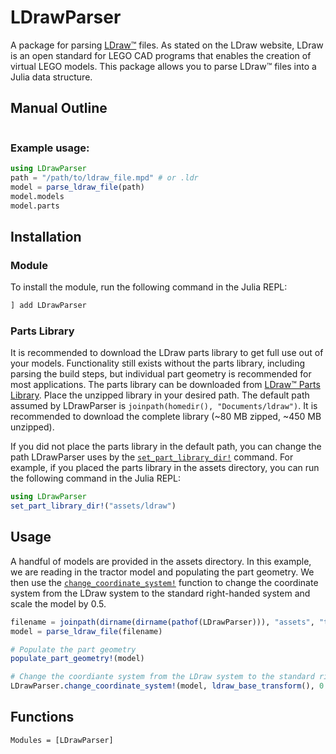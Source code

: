 # LDrawParser

A package for parsing [LDraw™](https://www.ldraw.org/) files. As stated on the LDraw website, LDraw is an open standard for LEGO CAD programs that enables the creation of virtual LEGO models. This package allows you to parse LDraw™ files into a Julia data structure. 

## Manual Outline

```@contents
```

### Example usage:

```Julia
using LDrawParser
path = "/path/to/ldraw_file.mpd" # or .ldr
model = parse_ldraw_file(path)
model.models
model.parts
```

## Installation

### Module
To install the module, run the following command in the Julia REPL:
```Julia
] add LDrawParser
```

### Parts Library
It is recommended to download the LDraw parts library to get full use out of your models. Functionality still exists without the parts library, including parsing the build steps, but individual part geometry is recommended for most applications. The parts library can be downloaded from [LDraw™ Parts Library](https://library.ldraw.org/updates?latest). Place the unzipped library in your desired path. The default path assumed by LDrawParser is `joinpath(homedir(), "Documents/ldraw")`. It is recommended to download the complete library (~80 MB zipped, ~450 MB unzipped).

If you did not place the parts library in the default path, you can change the path LDrawParser uses by the [`set_part_library_dir!`](@ref) command. For example, if you placed the parts library in the assets directory, you can run the following command in the Julia REPL:
```Julia
using LDrawParser
set_part_library_dir!("assets/ldraw")
```

## Usage

A handful of models are provided in the assets directory. In this example, we are reading in the tractor model and populating the part geometry. We then use the [`change_coordinate_system!`](@ref) function to change the coordinate system from the LDraw system to the standard right-handed system and scale the model by 0.5.

```Julia
filename = joinpath(dirname(dirname(pathof(LDrawParser))), "assets", "tractor.mpd")
model = parse_ldraw_file(filename)

# Populate the part geometry
populate_part_geometry!(model)

# Change the coordiante system from the LDraw system to the standard right-handed system and scale model by 0.5
LDrawParser.change_coordinate_system!(model, ldraw_base_transform(), 0.5)
```

## Functions

```@autodocs
Modules = [LDrawParser]
```
